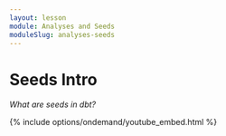 ```yaml
---
layout: lesson
module: Analyses and Seeds
moduleSlug: analyses-seeds
---
```


# Seeds Intro
_What are seeds in dbt?_

{% include options/ondemand/youtube_embed.html %}